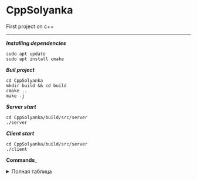 # CppSolyanka
First project on c++

---

___Installing dependencies___
```
sudo apt update
sudo apt install cmake
```

___Buil project___
```
cd CppSolyanka
mkdir build && cd build
cmake ..
make -j
```

___Server start___
```
cd CppSolyanka/build/src/server
./server
```

___Client start___
```
cd CppSolyanka/build/src/server
./client
```
__Commands___

<details>
  <summary>Полная таблица</summary>
|                                  Commnad                                 |              Description             |
|--------------------------------------------------------------------------|--------------------------------------|
| registration <login> <name> <sername> <patranimyc> <pasport> <password>  | registering a new account            |
| login <login> <password>                                                 | authorization                        |
| create_bank_account                                                      | create a new bank account            |
| create_card <bank_acc_id>                                                | create a new bank card               |
| get_bank_accounts                                                        | return list with user bank accounts  |
| get_cards                                                                | return list with user cards          |
| get_balance <card_id>                                                    | return user balnce on a bank account |
| replenish_balance <card_id> <sum>                                        | put money into the account           |
| debit_funds <card_id> <sum>                                              | debits money from account            |
</details>
